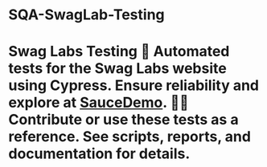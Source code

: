# SQA-SwagLab-Testing
# Swag Labs Testing  🚀 Automated tests for the Swag Labs website using Cypress. Ensure reliability and explore at [SauceDemo](https://www.saucedemo.com/v1/index.html).  👩‍💻 Contribute or use these tests as a reference. See scripts, reports, and documentation for details.
